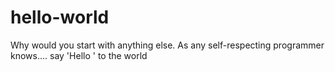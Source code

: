 # hello-world
Why would you start with anything else.
As any self-respecting programmer knows.... say 'Hello ' to the world
